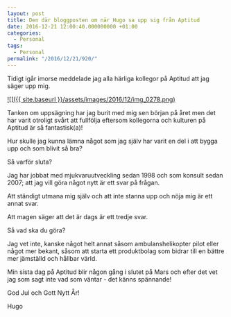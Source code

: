 ```yaml
---
layout: post
title: Den där bloggposten om när Hugo sa upp sig från Aptitud
date: 2016-12-21 12:00:40.000000000 +01:00
categories:
  - Personal
tags:
  - Personal
permalink: "/2016/12/21/920/"
---
```


Tidigt igår imorse meddelade jag alla härliga kollegor på Aptitud att jag säger upp mig.

[![]({{ site.baseurl }}/assets/images/2016/12/img_0278.png)](http://www.hugohaggmark.com/wp-content/uploads/2016/12/img_0278.png)

Tanken om uppsägning har jag burit med mig sen början på året men det har varit otroligt svårt att fullfölja eftersom kollegorna och kulturen på Aptitud är så fantastisk(a)!

Hur skulle jag kunna lämna något som jag själv har varit en del i att bygga upp och som blivit så bra?

Så varför sluta?

Jag har jobbat med mjukvaruutveckling sedan 1998 och som konsult sedan 2007; att jag vill göra något nytt är ett svar på frågan.&nbsp;

Att ständigt utmana mig själv och att inte stanna upp och nöja mig är ett annat svar.&nbsp;

Att magen säger att det är dags är ett tredje svar.

Så vad ska du göra?

Jag vet inte, kanske något helt annat såsom ambulanshelikopter pilot eller något mer bekant, såsom att starta ett produktbolag som bidrar till en bättre mer jämställd och hållbar värld.

Min sista dag på Aptitud blir någon gång i slutet på Mars och efter det vet jag som sagt inte vad som väntar - det känns spännande!

God Jul och Gott Nytt År!

Hugo
